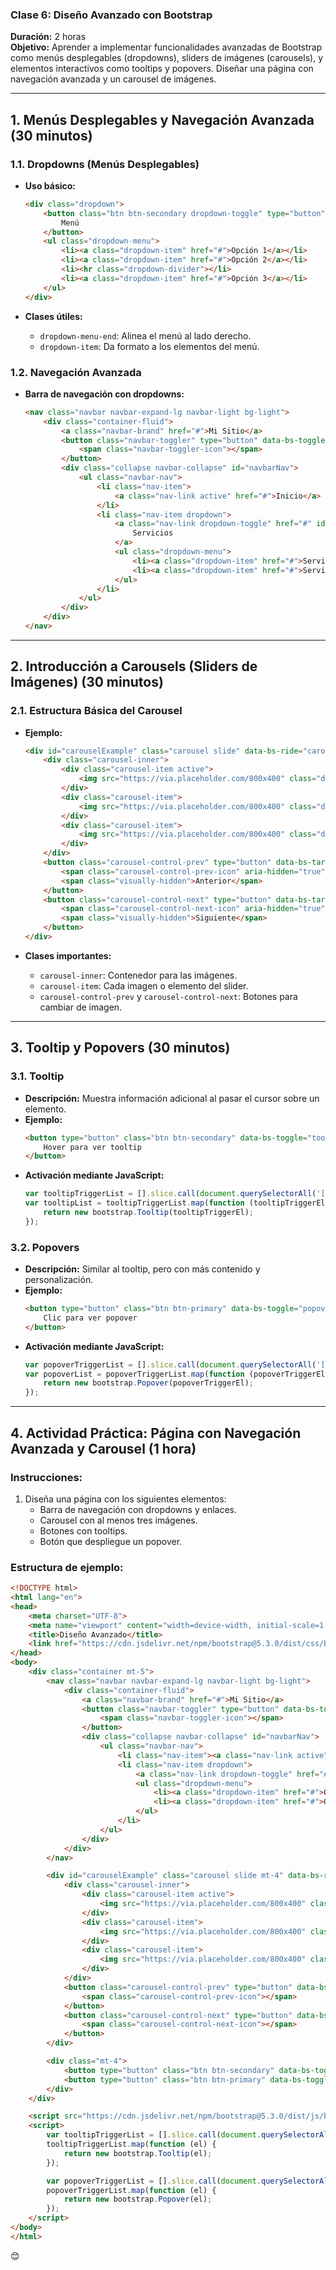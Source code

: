 ### **Clase 6: Diseño Avanzado con Bootstrap**  
**Duración:** 2 horas  
**Objetivo:** Aprender a implementar funcionalidades avanzadas de Bootstrap como menús desplegables (dropdowns), sliders de imágenes (carousels), y elementos interactivos como tooltips y popovers. Diseñar una página con navegación avanzada y un carousel de imágenes.

---

## **1. Menús Desplegables y Navegación Avanzada (30 minutos)**  

### **1.1. Dropdowns (Menús Desplegables)**  
- **Uso básico:**  
  ```html
  <div class="dropdown">
      <button class="btn btn-secondary dropdown-toggle" type="button" data-bs-toggle="dropdown">
          Menú
      </button>
      <ul class="dropdown-menu">
          <li><a class="dropdown-item" href="#">Opción 1</a></li>
          <li><a class="dropdown-item" href="#">Opción 2</a></li>
          <li><hr class="dropdown-divider"></li>
          <li><a class="dropdown-item" href="#">Opción 3</a></li>
      </ul>
  </div>
  ```

- **Clases útiles:**
  - `dropdown-menu-end`: Alinea el menú al lado derecho.  
  - `dropdown-item`: Da formato a los elementos del menú.  

### **1.2. Navegación Avanzada**  
- **Barra de navegación con dropdowns:**  
  ```html
  <nav class="navbar navbar-expand-lg navbar-light bg-light">
      <div class="container-fluid">
          <a class="navbar-brand" href="#">Mi Sitio</a>
          <button class="navbar-toggler" type="button" data-bs-toggle="collapse" data-bs-target="#navbarNav">
              <span class="navbar-toggler-icon"></span>
          </button>
          <div class="collapse navbar-collapse" id="navbarNav">
              <ul class="navbar-nav">
                  <li class="nav-item">
                      <a class="nav-link active" href="#">Inicio</a>
                  </li>
                  <li class="nav-item dropdown">
                      <a class="nav-link dropdown-toggle" href="#" id="navbarDropdown" role="button" data-bs-toggle="dropdown">
                          Servicios
                      </a>
                      <ul class="dropdown-menu">
                          <li><a class="dropdown-item" href="#">Servicio 1</a></li>
                          <li><a class="dropdown-item" href="#">Servicio 2</a></li>
                      </ul>
                  </li>
              </ul>
          </div>
      </div>
  </nav>
  ```

---

## **2. Introducción a Carousels (Sliders de Imágenes) (30 minutos)**  

### **2.1. Estructura Básica del Carousel**  
- **Ejemplo:**
  ```html
  <div id="carouselExample" class="carousel slide" data-bs-ride="carousel">
      <div class="carousel-inner">
          <div class="carousel-item active">
              <img src="https://via.placeholder.com/800x400" class="d-block w-100" alt="Imagen 1">
          </div>
          <div class="carousel-item">
              <img src="https://via.placeholder.com/800x400" class="d-block w-100" alt="Imagen 2">
          </div>
          <div class="carousel-item">
              <img src="https://via.placeholder.com/800x400" class="d-block w-100" alt="Imagen 3">
          </div>
      </div>
      <button class="carousel-control-prev" type="button" data-bs-target="#carouselExample" data-bs-slide="prev">
          <span class="carousel-control-prev-icon" aria-hidden="true"></span>
          <span class="visually-hidden">Anterior</span>
      </button>
      <button class="carousel-control-next" type="button" data-bs-target="#carouselExample" data-bs-slide="next">
          <span class="carousel-control-next-icon" aria-hidden="true"></span>
          <span class="visually-hidden">Siguiente</span>
      </button>
  </div>
  ```

- **Clases importantes:**
  - `carousel-inner`: Contenedor para las imágenes.  
  - `carousel-item`: Cada imagen o elemento del slider.  
  - `carousel-control-prev` y `carousel-control-next`: Botones para cambiar de imagen.

---

## **3. Tooltip y Popovers (30 minutos)**  

### **3.1. Tooltip**  
- **Descripción:** Muestra información adicional al pasar el cursor sobre un elemento.  
- **Ejemplo:**  
  ```html
  <button type="button" class="btn btn-secondary" data-bs-toggle="tooltip" title="Este es un tooltip">
      Hover para ver tooltip
  </button>
  ```
- **Activación mediante JavaScript:**  
  ```javascript
  var tooltipTriggerList = [].slice.call(document.querySelectorAll('[data-bs-toggle="tooltip"]'));
  var tooltipList = tooltipTriggerList.map(function (tooltipTriggerEl) {
      return new bootstrap.Tooltip(tooltipTriggerEl);
  });
  ```

### **3.2. Popovers**  
- **Descripción:** Similar al tooltip, pero con más contenido y personalización.  
- **Ejemplo:**  
  ```html
  <button type="button" class="btn btn-primary" data-bs-toggle="popover" title="Título" data-bs-content="Contenido del popover">
      Clic para ver popover
  </button>
  ```
- **Activación mediante JavaScript:**  
  ```javascript
  var popoverTriggerList = [].slice.call(document.querySelectorAll('[data-bs-toggle="popover"]'));
  var popoverList = popoverTriggerList.map(function (popoverTriggerEl) {
      return new bootstrap.Popover(popoverTriggerEl);
  });
  ```

---

## **4. Actividad Práctica: Página con Navegación Avanzada y Carousel (1 hora)**  

### **Instrucciones:**  
1. Diseña una página con los siguientes elementos:  
   - Barra de navegación con dropdowns y enlaces.  
   - Carousel con al menos tres imágenes.  
   - Botones con tooltips.  
   - Botón que despliegue un popover.  

### **Estructura de ejemplo:**  
```html
<!DOCTYPE html>
<html lang="en">
<head>
    <meta charset="UTF-8">
    <meta name="viewport" content="width=device-width, initial-scale=1.0">
    <title>Diseño Avanzado</title>
    <link href="https://cdn.jsdelivr.net/npm/bootstrap@5.3.0/dist/css/bootstrap.min.css" rel="stylesheet">
</head>
<body>
    <div class="container mt-5">
        <nav class="navbar navbar-expand-lg navbar-light bg-light">
            <div class="container-fluid">
                <a class="navbar-brand" href="#">Mi Sitio</a>
                <button class="navbar-toggler" type="button" data-bs-toggle="collapse" data-bs-target="#navbarNav">
                    <span class="navbar-toggler-icon"></span>
                </button>
                <div class="collapse navbar-collapse" id="navbarNav">
                    <ul class="navbar-nav">
                        <li class="nav-item"><a class="nav-link active" href="#">Inicio</a></li>
                        <li class="nav-item dropdown">
                            <a class="nav-link dropdown-toggle" href="#" data-bs-toggle="dropdown">Menú</a>
                            <ul class="dropdown-menu">
                                <li><a class="dropdown-item" href="#">Opción 1</a></li>
                                <li><a class="dropdown-item" href="#">Opción 2</a></li>
                            </ul>
                        </li>
                    </ul>
                </div>
            </div>
        </nav>

        <div id="carouselExample" class="carousel slide mt-4" data-bs-ride="carousel">
            <div class="carousel-inner">
                <div class="carousel-item active">
                    <img src="https://via.placeholder.com/800x400" class="d-block w-100" alt="Imagen 1">
                </div>
                <div class="carousel-item">
                    <img src="https://via.placeholder.com/800x400" class="d-block w-100" alt="Imagen 2">
                </div>
                <div class="carousel-item">
                    <img src="https://via.placeholder.com/800x400" class="d-block w-100" alt="Imagen 3">
                </div>
            </div>
            <button class="carousel-control-prev" type="button" data-bs-target="#carouselExample" data-bs-slide="prev">
                <span class="carousel-control-prev-icon"></span>
            </button>
            <button class="carousel-control-next" type="button" data-bs-target="#carouselExample" data-bs-slide="next">
                <span class="carousel-control-next-icon"></span>
            </button>
        </div>

        <div class="mt-4">
            <button type="button" class="btn btn-secondary" data-bs-toggle="tooltip" title="Información rápida">Tooltip</button>
            <button type="button" class="btn btn-primary" data-bs-toggle="popover" title="Más Info" data-bs-content="Contenido extendido.">Popover</button>
        </div>
    </div>

    <script src="https://cdn.jsdelivr.net/npm/bootstrap@5.3.0/dist/js/bootstrap.bundle.min.js"></script>
    <script>
        var tooltipTriggerList = [].slice.call(document.querySelectorAll('[data-bs-toggle="tooltip"]'));
        tooltipTriggerList.map(function (el) {
            return new bootstrap.Tooltip(el);
        });

        var popoverTriggerList = [].slice.call(document.querySelectorAll('[data-bs-toggle="popover"]'));
        popoverTriggerList.map(function (el) {
            return new bootstrap.Popover(el);
        });
    </script>
</body>
</html>
```
😊